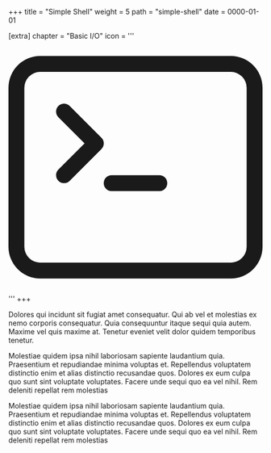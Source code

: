 +++
title = "Simple Shell"
weight = 5
path = "simple-shell"
date = 0000-01-01

[extra]
chapter = "Basic I/O"
icon = '''<svg xmlns="http://www.w3.org/2000/svg" fill="currentColor" class="bi bi-terminal" viewBox="0 0 16 16">
  <path d="M6 9a.5.5 0 0 1 .5-.5h3a.5.5 0 0 1 0 1h-3A.5.5 0 0 1 6 9zM3.854 4.146a.5.5 0 1 0-.708.708L4.793 6.5 3.146 8.146a.5.5 0 1 0 .708.708l2-2a.5.5 0 0 0 0-.708l-2-2z"/>
  <path d="M2 1a2 2 0 0 0-2 2v10a2 2 0 0 0 2 2h12a2 2 0 0 0 2-2V3a2 2 0 0 0-2-2H2zm12 1a1 1 0 0 1 1 1v10a1 1 0 0 1-1 1H2a1 1 0 0 1-1-1V3a1 1 0 0 1 1-1h12z"/>
</svg>'''
+++

Dolores qui incidunt sit fugiat amet consequatur. Qui ab vel et molestias ex nemo corporis consequatur. Quia consequuntur itaque sequi quia autem. Maxime vel quis maxime at. Tenetur eveniet velit dolor quidem temporibus tenetur.

<!-- more -->

Molestiae quidem ipsa nihil laboriosam sapiente laudantium quia. Praesentium et repudiandae minima voluptas et. Repellendus voluptatem distinctio enim et alias distinctio recusandae quos. Dolores ex eum culpa quo sunt sint voluptate voluptates. Facere unde sequi quo ea vel nihil. Rem deleniti repellat rem molestias

<!-- toc -->
Molestiae quidem ipsa nihil laboriosam sapiente laudantium quia. Praesentium et repudiandae minima voluptas et. Repellendus voluptatem distinctio enim et alias distinctio recusandae quos. Dolores ex eum culpa quo sunt sint voluptate voluptates. Facere unde sequi quo ea vel nihil. Rem deleniti repellat rem molestias
